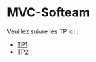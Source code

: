 # MVC-Softeam
Veuillez suivre les TP ici :
- [TP1](https://github.com/oudoulj/MVC-Softeam/blob/master/TP1.pdf)
- [TP2](https://github.com/oudoulj/MVC-Softeam/blob/master/TP2.pdf)
